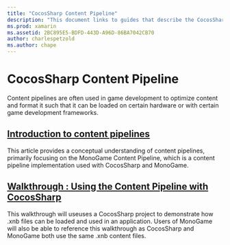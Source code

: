 ```yaml
---
title: "CocosSharp Content Pipeline"
description: "This document links to guides that describe the CocosSharp Content Pipeline."
ms.prod: xamarin
ms.assetid: 2BC895E5-BDFD-443D-A96D-86BA7042CB70
author: charlespetzold
ms.author: chape
---
```


# CocosSharp Content Pipeline

Content pipelines are often used in game development to optimize content and format it such that it can be loaded on certain hardware or with certain game development frameworks.

##  [Introduction to content pipelines](~/graphics-games/cocossharp/content-pipeline/introduction.md)

This article provides a conceptual understanding of content pipelines, primarily focusing on the MonoGame Content Pipeline, which is a content pipeline implementation used with CocosSharp and MonoGame.

##  [Walkthrough : Using the Content Pipeline with CocosSharp](~/graphics-games/cocossharp/content-pipeline/walkthrough.md)

This walkthrough will useuses a CocosSharp project to demonstrate how .xnb files can be loaded and used in an application.  Users of MonoGame will also be able to reference this walkthrough as CocosSharp and MonoGame both use the same .xnb content files.  
